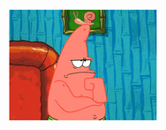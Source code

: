 ![](Resources/gifs/where_is_your_contacts.gif)

<p class="info" style="visibility: hidden">
- 📫 How to reach me: Ahmad.alsanie@hotmail.com
- 🧾 My Resume: [Ahmad Sanie - resume.pdf](https://github.com/Ahmad-alsanie/Ahmad-alsanie/files/6675960/Ahmad.Sanie.-.resume.pdf)
</p>


